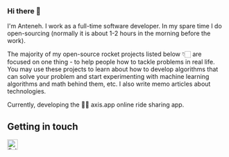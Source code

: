 ### Hi there 👋

I'm Anteneh. I work as a full-time software developer. In my spare time I do open-sourcing (normally it is about 1-2 hours in the morning before the work).

The majority of my open-source rocket projects listed below 👇🏻 are focused on one thing - to help people how to tackle problems in real life. You may use these projects to learn about how to develop algorithms that can solve your problem and start experimenting with machine learning algorithms and math behind them, etc.
I also write memo articles about technologies.

Currently, developing the ✍🏻 axis.app online ride sharing app.

<h2>Getting in touch</h2>

<a href="https://medium.com/@antenehtemesgen" title="Follow me on Medium" rel="nofollow">
  <img width="24" alt="Follow me on Medium" src="https://raw.githubusercontent.com/trekhleb/trekhleb/master/assets/icons/medium.svg" style="max-width: 100%;">
</a>
